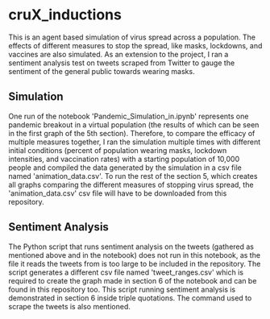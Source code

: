 # cruX_inductions

This is an agent based simulation of virus spread across a population. The effects of different measures to stop the spread, like masks, lockdowns, and vaccines are also simulated. As an extension to the project, I ran a sentiment analysis test on tweets scraped from Twitter to gauge the sentiment of the general public towards wearing masks.

## Simulation

One run of the notebook 'Pandemic_Simulation_in.ipynb' represents one pandemic breakout in a virtual population (the results of which can be seen in the first graph of the 5th section). Therefore, to compare the efficacy of multiple measures together, I ran the simulation multiple times with different initial conditions (percent of population wearing masks, lockdown intensities, and vaccination rates) with a starting population of 10,000 people and compiled the data generated by the simulation in a csv file named 'animation_data.csv'. To run the rest of the section 5, which creates all graphs comparing the different measures of stopping virus spread, the 'animation_data.csv' csv file will have to be downloaded from this repository.

## Sentiment Analysis

The Python script that runs sentiment analysis on the tweets (gathered as mentioned above and in the notebook) does not run in this notebook, as the file it reads the tweets from is too large to be included in the repository. The script generates a different csv file named 'tweet_ranges.csv' which is required to create the graph made in section 6 of the notebook and can be found in this repository too. This script running sentiment analysis is demonstrated in section 6 inside triple quotations. The command used to scrape the tweets is also mentioned. 
